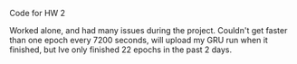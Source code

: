 Code for HW 2

Worked alone, and had many issues during the project. Couldn't get faster than one epoch every 7200 seconds, will upload my GRU run when it finished, but Ive only finished 22 epochs in the past 2 days. 